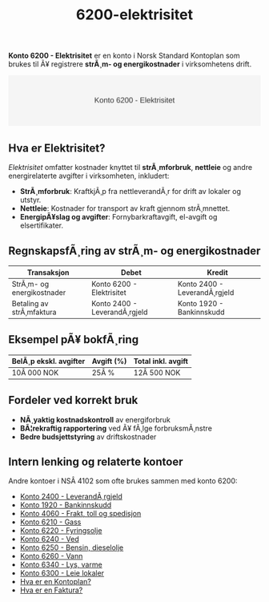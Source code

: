 ﻿---
title: "6200-elektrisitet"
meta_title: "6200-elektrisitet"
meta_description: '**Konto 6200 - Elektrisitet** er en konto i Norsk Standard Kontoplan som brukes til Ã¥ registrere **strÃ¸m- og energikostnader** i virksomhetens drift.'
slug: 6200-elektrisitet
type: blog
layout: pages/single
---

**Konto 6200 - Elektrisitet** er en konto i Norsk Standard Kontoplan som brukes til Ã¥ registrere **strÃ¸m- og energikostnader** i virksomhetens drift.

![Illustrasjon av konto 6200 Elektrisitet](6200-elektrisitet-image.svg)

## Hva er Elektrisitet?

*Elektrisitet* omfatter kostnader knyttet til **strÃ¸mforbruk**, **nettleie** og andre energirelaterte avgifter i virksomheten, inkludert:

* **StrÃ¸mforbruk**: KraftkjÃ¸p fra nettleverandÃ¸r for drift av lokaler og utstyr.
* **Nettleie**: Kostnader for transport av kraft gjennom strÃ¸mnettet.
* **EnergipÃ¥slag og avgifter**: Fornybarkraftavgift, el-avgift og elsertifikater.

## RegnskapsfÃ¸ring av strÃ¸m- og energikostnader

| Transaksjon               | Debet                     | Kredit                       |
|---------------------------|---------------------------|------------------------------|
| StrÃ¸m- og energikostnader | Konto 6200 - Elektrisitet | Konto 2400 - LeverandÃ¸rgjeld |
| Betaling av strÃ¸mfaktura  | Konto 2400 - LeverandÃ¸rgjeld | Konto 1920 - Bankinnskudd |

## Eksempel pÃ¥ bokfÃ¸ring

| BelÃ¸p ekskl. avgifter | Avgift (%) | Total inkl. avgift |
|-----------------------|------------|--------------------|
| 10Â 000 NOK            | 25Â %       | 12Â 500 NOK         |

## Fordeler ved korrekt bruk

* **NÃ¸yaktig kostnadskontroll** av energiforbruk
* **BÃ¦rekraftig rapportering** ved Ã¥ fÃ¸lge forbruksmÃ¸nstre
* **Bedre budsjettstyring** av driftskostnader

## Intern lenking og relaterte kontoer

Andre kontoer i NSÂ 4102 som ofte brukes sammen med konto 6200:

* [Konto 2400 - LeverandÃ¸rgjeld](/blogs/kontoplan/2400-leverandorgjeld "Konto 2400 - LeverandÃ¸rgjeld")
* [Konto 1920 - Bankinnskudd](/blogs/kontoplan/1920-bankinnskudd "Konto 1920 - Bankinnskudd")
* [Konto 4060 - Frakt, toll og spedisjon](/blogs/kontoplan/4060-frakt-toll-og-spedisjon "Konto 4060 - Frakt, toll og spedisjon")
* [Konto 6210 - Gass](/blogs/kontoplan/6210-gass "Konto 6210 - Gass")
* [Konto 6220 - Fyringsolje](/blogs/kontoplan/6220-fyringsolje "Konto 6220 - Fyringsolje")
* [Konto 6240 - Ved](/blogs/kontoplan/6240-ved "Konto 6240 - Ved")
* [Konto 6250 - Bensin, dieselolje](/blogs/kontoplan/6250-bensin-dieselolje "Konto 6250 - Bensin, dieselolje")
* [Konto 6260 - Vann](/blogs/kontoplan/6260-vann "Konto 6260 - Vann")
* [Konto 6340 - Lys, varme](/blogs/kontoplan/6340-lys-varme "Konto 6340 - Lys, varme")
* [Konto 6300 - Leie lokaler](/blogs/kontoplan/6300-leie-lokaler "Konto 6300 - Leie lokaler")
* [Hva er en Kontoplan?](/blogs/regnskap/hva-er-kontoplan "Hva er en Kontoplan? Komplett Guide til Kontoplaner i Norsk Regnskap")
* [Hva er en Faktura?](/blogs/regnskap/hva-er-en-faktura "Hva er en Faktura? En Guide til Norske Fakturakrav")
